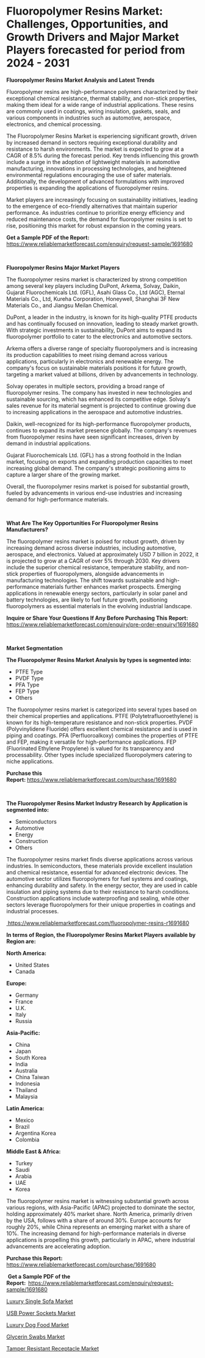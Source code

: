 <p><h1>Fluoropolymer Resins Market: Challenges, Opportunities, and Growth Drivers and Major Market Players forecasted for period from 2024 - 2031</h1></p><p><strong>Fluoropolymer Resins Market Analysis and Latest Trends</strong></p>
<p><p>Fluoropolymer resins are high-performance polymers characterized by their exceptional chemical resistance, thermal stability, and non-stick properties, making them ideal for a wide range of industrial applications. These resins are commonly used in coatings, wiring insulation, gaskets, seals, and various components in industries such as automotive, aerospace, electronics, and chemical processing.</p><p>The Fluoropolymer Resins Market is experiencing significant growth, driven by increased demand in sectors requiring exceptional durability and resistance to harsh environments. The market is expected to grow at a CAGR of 8.5% during the forecast period. Key trends influencing this growth include a surge in the adoption of lightweight materials in automotive manufacturing, innovations in processing technologies, and heightened environmental regulations encouraging the use of safer materials. Additionally, the development of advanced formulations with improved properties is expanding the applications of fluoropolymer resins.</p><p>Market players are increasingly focusing on sustainability initiatives, leading to the emergence of eco-friendly alternatives that maintain superior performance. As industries continue to prioritize energy efficiency and reduced maintenance costs, the demand for fluoropolymer resins is set to rise, positioning this market for robust expansion in the coming years.</p></p>
<p><strong>Get a Sample PDF of the Report:&nbsp;</strong> <a href="https://www.reliablemarketforecast.com/enquiry/request-sample/1691680?utm_campaign=1545&utm_medium=2&utm_source=Github&utm_content=ia&utm_term=18102024&utm_id=fluoropolymer-resins">https://www.reliablemarketforecast.com/enquiry/request-sample/1691680</a></p>
<p>&nbsp;</p>
<p><strong>Fluoropolymer Resins Major Market Players</strong></p>
<p><p>The fluoropolymer resins market is characterized by strong competition among several key players including DuPont, Arkema, Solvay, Daikin, Gujarat Fluorochemicals Ltd. (GFL), Asahi Glass Co., Ltd (AGC), Eternal Materials Co., Ltd, Kureha Corporation, Honeywell, Shanghai 3F New Materials Co., and Jiangsu Meilan Chemical. </p><p>DuPont, a leader in the industry, is known for its high-quality PTFE products and has continually focused on innovation, leading to steady market growth. With strategic investments in sustainability, DuPont aims to expand its fluoropolymer portfolio to cater to the electronics and automotive sectors.</p><p>Arkema offers a diverse range of specialty fluoropolymers and is increasing its production capabilities to meet rising demand across various applications, particularly in electronics and renewable energy. The company's focus on sustainable materials positions it for future growth, targeting a market valued at billions, driven by advancements in technology.</p><p>Solvay operates in multiple sectors, providing a broad range of fluoropolymer resins. The company has invested in new technologies and sustainable sourcing, which has enhanced its competitive edge. Solvay's sales revenue for its material segment is projected to continue growing due to increasing applications in the aerospace and automotive industries.</p><p>Daikin, well-recognized for its high-performance fluoropolymer products, continues to expand its market presence globally. The company's revenues from fluoropolymer resins have seen significant increases, driven by demand in industrial applications.</p><p>Gujarat Fluorochemicals Ltd. (GFL) has a strong foothold in the Indian market, focusing on exports and expanding production capacities to meet increasing global demand. The company's strategic positioning aims to capture a larger share of the growing market.</p><p>Overall, the fluoropolymer resins market is poised for substantial growth, fueled by advancements in various end-use industries and increasing demand for high-performance materials.</p></p>
<p>&nbsp;</p>
<p><strong>What Are The Key Opportunities For Fluoropolymer Resins Manufacturers?</strong></p>
<p><p>The fluoropolymer resins market is poised for robust growth, driven by increasing demand across diverse industries, including automotive, aerospace, and electronics. Valued at approximately USD 7 billion in 2022, it is projected to grow at a CAGR of over 5% through 2030. Key drivers include the superior chemical resistance, temperature stability, and non-stick properties of fluoropolymers, alongside advancements in manufacturing technologies. The shift towards sustainable and high-performance materials further enhances market prospects. Emerging applications in renewable energy sectors, particularly in solar panel and battery technologies, are likely to fuel future growth, positioning fluoropolymers as essential materials in the evolving industrial landscape.</p></p>
<p><strong>Inquire or Share Your Questions If Any Before Purchasing This Report:</strong> <a href="https://www.reliablemarketforecast.com/enquiry/pre-order-enquiry/1691680?utm_campaign=1545&utm_medium=2&utm_source=Github&utm_content=ia&utm_term=18102024&utm_id=fluoropolymer-resins">https://www.reliablemarketforecast.com/enquiry/pre-order-enquiry/1691680</a></p>
<p>&nbsp;</p>
<p><strong>Market Segmentation</strong></p>
<p><strong>The Fluoropolymer Resins Market Analysis by types is segmented into:</strong></p>
<p><ul><li>PTFE Type</li><li>PVDF Type</li><li>PFA Type</li><li>FEP Type</li><li>Others</li></ul></p>
<p><p>The fluoropolymer resins market is categorized into several types based on their chemical properties and applications. PTFE (Polytetrafluoroethylene) is known for its high-temperature resistance and non-stick properties. PVDF (Polyvinylidene Fluoride) offers excellent chemical resistance and is used in piping and coatings. PFA (Perfluoroalkoxy) combines the properties of PTFE and FEP, making it versatile for high-performance applications. FEP (Fluorinated Ethylene Propylene) is valued for its transparency and processability. Other types include specialized fluoropolymers catering to niche applications.</p></p>
<p><strong>Purchase this Report:&nbsp;</strong><a href="https://www.reliablemarketforecast.com/purchase/1691680?utm_campaign=1545&utm_medium=2&utm_source=Github&utm_content=ia&utm_term=18102024&utm_id=fluoropolymer-resins">https://www.reliablemarketforecast.com/purchase/1691680</a></p>
<p>&nbsp;</p>
<p><strong>The Fluoropolymer Resins Market Industry Research by Application is segmented into:</strong></p>
<p><ul><li>Semiconductors</li><li>Automotive</li><li>Energy</li><li>Construction</li><li>Others</li></ul></p>
<p><p>The fluoropolymer resins market finds diverse applications across various industries. In semiconductors, these materials provide excellent insulation and chemical resistance, essential for advanced electronic devices. The automotive sector utilizes fluoropolymers for fuel systems and coatings, enhancing durability and safety. In the energy sector, they are used in cable insulation and piping systems due to their resistance to harsh conditions. Construction applications include waterproofing and sealing, while other sectors leverage fluoropolymers for their unique properties in coatings and industrial processes.</p></p>
<p><a href="https://www.reliablemarketforecast.com/fluoropolymer-resins-r1691680?utm_campaign=1545&utm_medium=2&utm_source=Github&utm_content=ia&utm_term=18102024&utm_id=fluoropolymer-resins">&nbsp;https://www.reliablemarketforecast.com/fluoropolymer-resins-r1691680</a></p>
<p><strong>In terms of Region, the Fluoropolymer Resins Market Players available by Region are:</strong></p>
<p>
    <p> <strong> North America: </strong>
        <ul>
            <li>United States</li>
            <li>Canada</li>
        </ul>
        </p> 
    <p> <strong> Europe: </strong>
        <ul>
            <li>Germany</li>
            <li>France</li>
            <li>U.K.</li>
            <li>Italy</li>
            <li>Russia</li>
        </ul>
        </p> 
    <p> <strong> Asia-Pacific: </strong>
        <ul>
            <li>China</li>
            <li>Japan</li>
            <li>South Korea</li>
            <li>India</li>
            <li>Australia</li>
            <li>China Taiwan</li>
            <li>Indonesia</li>
            <li>Thailand</li>
            <li>Malaysia</li>
        </ul>
        </p> 
    <p> <strong> Latin America: </strong>
        <ul>
            <li>Mexico</li>
            <li>Brazil</li>
            <li>Argentina Korea</li>
            <li>Colombia</li>
        </ul>
        </p> 
    <p> <strong> Middle East & Africa: </strong>
        <ul>
            <li>Turkey</li>
            <li>Saudi</li>
            <li>Arabia</li>
            <li>UAE</li>
            <li>Korea</li>
        </ul>
    </p>
    </p>
<p><p>The fluoropolymer resins market is witnessing substantial growth across various regions, with Asia-Pacific (APAC) projected to dominate the sector, holding approximately 40% market share. North America, primarily driven by the USA, follows with a share of around 30%. Europe accounts for roughly 20%, while China represents an emerging market with a share of 10%. The increasing demand for high-performance materials in diverse applications is propelling this growth, particularly in APAC, where industrial advancements are accelerating adoption.</p></p>
<p><strong>Purchase this Report: </strong><a href="https://www.reliablemarketforecast.com/purchase/1691680?utm_campaign=1545&utm_medium=2&utm_source=Github&utm_content=ia&utm_term=18102024&utm_id=fluoropolymer-resins">https://www.reliablemarketforecast.com/purchase/1691680</a></p>
<p>&nbsp;<strong>Get a Sample PDF of the Report:&nbsp;&nbsp;</strong><a href="https://www.reliablemarketforecast.com/enquiry/request-sample/1691680?utm_campaign=1545&utm_medium=2&utm_source=Github&utm_content=ia&utm_term=18102024&utm_id=fluoropolymer-resins">https://www.reliablemarketforecast.com/enquiry/request-sample/1691680</a></p>
<p><strong></strong></p>
<p><p><a href="https://www.linkedin.com/pulse/top-trends-transforming-luxury-single-sofa-market-2024--tkykf?utm_campaign=1545&utm_medium=2&utm_source=Github&utm_content=ia&utm_term=18102024&utm_id=fluoropolymer-resins">Luxury Single Sofa Market</a></p><p><a href="https://www.linkedin.com/pulse/charting-future-comprehensive-analysis-global-usb-power-sockets-i8eyf?utm_campaign=1545&utm_medium=2&utm_source=Github&utm_content=ia&utm_term=18102024&utm_id=fluoropolymer-resins">USB Power Sockets Market</a></p><p><a href="https://www.linkedin.com/pulse/global-luxury-dog-food-market-size-trends-analysis-regional-ziqjf?utm_campaign=1545&utm_medium=2&utm_source=Github&utm_content=ia&utm_term=18102024&utm_id=fluoropolymer-resins">Luxury Dog Food Market</a></p><p><a href="https://www.linkedin.com/pulse/glycerin-swabs-market-outlook-current-assessment-future-vjguf?utm_campaign=1545&utm_medium=2&utm_source=Github&utm_content=ia&utm_term=18102024&utm_id=fluoropolymer-resins">Glycerin Swabs Market</a></p><p><a href="https://www.linkedin.com/pulse/tamper-resistant-receptacle-market-revolution-2024-2031-vvquf?utm_campaign=1545&utm_medium=2&utm_source=Github&utm_content=ia&utm_term=18102024&utm_id=fluoropolymer-resins">Tamper Resistant Receptacle Market</a></p></p>
